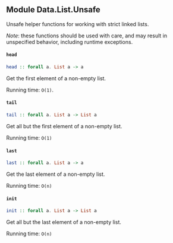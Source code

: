 ## Module Data.List.Unsafe

Unsafe helper functions for working with strict linked lists.

_Note_: these functions should be used with care, and may result in unspecified
behavior, including runtime exceptions.

#### `head`

``` purescript
head :: forall a. List a -> a
```

Get the first element of a non-empty list.

Running time: `O(1)`.

#### `tail`

``` purescript
tail :: forall a. List a -> List a
```

Get all but the first element of a non-empty list.

Running time: `O(1)`

#### `last`

``` purescript
last :: forall a. List a -> a
```

Get the last element of a non-empty list.

Running time: `O(n)`

#### `init`

``` purescript
init :: forall a. List a -> List a
```

Get all but the last element of a non-empty list.

Running time: `O(n)`


